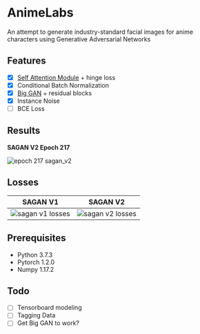 # AnimeLabs
An attempt to generate industry-standard facial images for anime characters using Generative Adversarial Networks

## Features
- [x] [Self Attention Module](https://arxiv.org/abs/1805.08318) + hinge loss
- [x] Conditional Batch Normalization
- [x] [Big GAN](https://arxiv.org/abs/1809.11096) + residual blocks
- [x] Instance Noise
- [ ] BCE Loss

## Results
**SAGAN V2 Epoch 217**  

![epoch 217 sagan_v2](https://github.com/Pie31415/Anime_GAN/blob/master/imgs/Epoch%20217.png)

## Losses

| **SAGAN V1**         | **SAGAN V2** |
| ------------- |:-------------:| 
| ![sagan v1 losses](https://github.com/Pie31415/Anime_GAN/blob/master/imgs/sagan.png)     | ![sagan v2 losses](https://github.com/Pie31415/Anime_GAN/blob/master/imgs/sagan_v2.png)| 


## Prerequisites
- Python 3.7.3
- Pytorch 1.2.0
- Numpy 1.17.2

## Todo
- [ ] Tensorboard modeling
- [ ] Tagging Data
- [ ] Get Big GAN to work?
